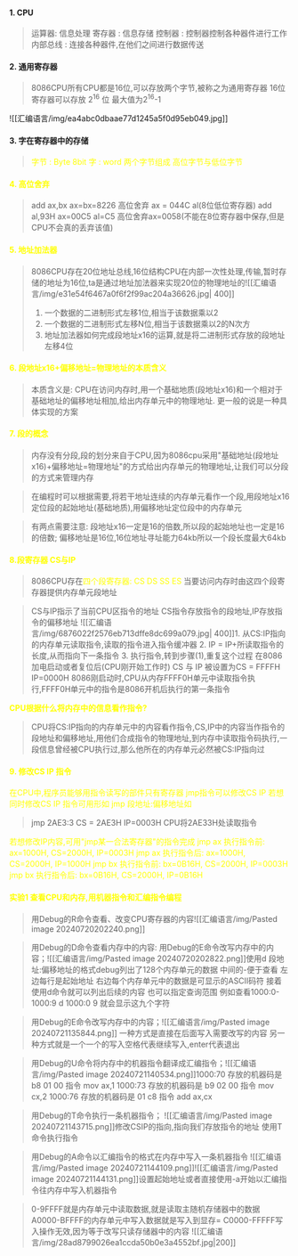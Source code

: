 #### 1. CPU
 >  运算器: 信息处理
  > 寄存器 : 信息存储
  > 控制器 : 控制器控制各种器件进行工作
  > 内部总线 : 连接各种器件,在他们之间进行数据传送
#### 2. 通用寄存器
>   8086CPU所有CPU都是16位,可以存放两个字节,被称之为通用寄存器
>   16位寄存器可以存放 ${2}^{16}$ 位 最大值为${2}^{16}$-1

![[汇编语言/img/ea4abc0dbaae77d1245a5f0d95eb049.jpg]]
#### 3. 字在寄存器中的存储
> <font color = yellow>字节</fon> : Byte 8bit
> <font color = yellow>字</font> : word 两个字节组成 高位字节与低位字节
#### 4. 高位舍弃
  >add ax,bx ax=bx=8226  高位舍弃 ax = 044C
  >   al(8位低位寄存器) add al,93H  ax=00C5 al=C5  高位舍弃ax=0058(不能在8位寄存器中保存,但是CPU不会真的丢弃该值)  

#### 5. 地址加法器
  >8086CPU存在20位地址总线,16位结构CPU在内部一次性处理,传输,暂时存储的地址为16位,ta是通过地址加法器来实现20位的物理地址的![[汇编语言/img/e31e54f6467a0f6f2f99ac204a36626.jpg| 400]]
>	1. 一个数据的二进制形式左移1位,相当于该数据乘以2
>	2. 一个数据的二进制形式左移N位,相当于该数据乘以2的N次方
>	3. 地址加法器如何完成段地址x16的运算,就是将二进制形式存放的段地址左移4位

#### 6. 段地址x16+偏移地址=物理地址的本质含义
>本质含义是: CPU在访问内存时,用一个基础地质(段地址x16)和一个相对于基础地址的偏移地址相加,给出内存单元中的物理地址. 更一般的说是一种具体实现的方案
#### 7. 段的概念
>内存没有分段,段的划分来自于CPU,因为8086cpu采用"基础地址(段地址x16)+偏移地址=物理地址"的方式给出内存单元的物理地址,让我们可以分段的方式来管理内存

>在编程时可以根据需要,将若干地址连续的内存单元看作一个段,用段地址x16定位段的起始地址(基础地质),用偏移地址定位段中的内存单元

>有两点需要注意: 段地址x16一定是16的倍数,所以段的起始地址也一定是16的倍数;
>偏移地址是16位,16位地址寻址能力64kb所以一个段长度最大64kb

#### 8.段寄存器 CS与IP
>8086CPU存在<font color=yellow>四个段寄存器: CS DS SS ES </font>当要访问内存时由这四个段寄存器提供内存单元段地址

>CS与IP指示了当前CPU区指令的地址 
>CS指令存放指令的段地址,IP存放指令的偏移地址
>![[汇编语言/img/6876022f2576eb713dffe8dc699a079.jpg| 400]]1. 从CS:IP指向的内存单元读取指令,读取的指令进入指令缓冲器
>2. IP = IP+所读取指令的长度,从而指向下一条指令
>3. 执行指令,转到步骤(1),重复这个过程
>在8086加电启动或者复位后(CPU刚开始工作时) CS 与 IP 被设置为CS = FFFFH
>IP=0000H 8086刚启动时,CPU从内存FFFF0H单元中读取指令执行,FFFF0H单元中的指令是8086开机后执行的第一条指令

**CPU根据什么将内存中的信息看作指令?**
>CPU将CS:IP指向的内存单元中的内容看作指令,CS,IP中的内容当作指令的段地址和偏移地址,用他们合成指令的物理地址,到内存中读取指令码执行,一段信息曾经被CPU执行过,那么他所在的内存单元必然被CS:IP指向过

#### 9. 修改CS IP 指令
在CPU中,程序员能够用指令读写的部件只有寄存器
<font color = yellow>jmp指令可以修改CS IP</font>
若想同时修改CS IP 指令可用形如 jmp 段地址:偏移地址如
>jmp 2AE3:3   CS = 2AE3H IP=0003H CPU将2AE33H处读取指令

若想修改IP内容,可用"jmp某一合法寄存器"的指令完成
jmp ax 执行指令前: ax=1000H, CS=2000H, IP=0003H
jmp ax 执行指令后: ax=1000H, CS=2000H, IP=1000H
jmp bx 执行指令前: bx=0B16H, CS=2000H, IP=0003H
jmp bx 执行指令后: bx=0B16H, CS=2000H, IP=0B16H

#### 实验1 查看CPU和内存,用机器指令和汇编指令编程
>用Debug的R命令查看、改变CPU寄存器的内容![[汇编语言/img/Pasted image 20240720202240.png]]

>用Debug的D命令查看内存中的内容: 用Debug的E命令改写内存中的内容；![[汇编语言/img/Pasted image 20240720202822.png]]使用d 段地址:偏移地址的格式debug列出了128个内存单元的数据 中间的-便于查看
>左边每行是起始地址 右边每个内存单元中的数据是可显示的ASCII码符 接着使用d命令就可以列出后续的内容
>也可以指定查询范围 例如查看1000:0-1000:9    d 1000:0 9  就会显示这九个字符

>用Debug的E命令改写内存中的内容；![[汇编语言/img/Pasted image 20240721135844.png]] 一种方式是直接在后面写入需要改写的内容
>另一种方式就是一个一个的写入空格代表继续写入,enter代表退出

>用Debug的U命令将内存中的机器指令翻译成汇编指令；![[汇编语言/img/Pasted image 20240721140534.png]]1000:70 存放的机器码是 b8 01 00 指令 mov ax,1
>1000:73 存放的机器码是 b9 02 00 指令 mov cx,2
>1000:76 存放的机器码是 01 c8 指令 add ax,cx

>用Debug的T命令执行一条机器指令； ![[汇编语言/img/Pasted image 20240721143715.png]]修改CSIP的指向,指向我们存放指令的地址 使用T命令执行指令

>用Debug的A命令以汇编指令的格式在内存中写入一条机器指令
>![[汇编语言/img/Pasted image 20240721144109.png]]![[汇编语言/img/Pasted image 20240721144131.png]]设置起始地址或者直接使用-a开始以汇编指令往内存中写入机器指令

>0-9FFFF就是内存单元中读取数据,就是读取主随机存储器中的数据
>A0000-BFFFF的内存单元中写入数据就是写入到显存=
>C0000-FFFFF写入操作无效,因为等于改写只读存储器中的内容
>![[汇编语言/img/28ad8799026ea1ccda50b0e3a4552bf.jpg|200]]
